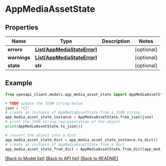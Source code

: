 # AppMediaAssetState


## Properties

Name | Type | Description | Notes
------------ | ------------- | ------------- | -------------
**errors** | [**List[AppMediaStateError]**](AppMediaStateError.md) |  | [optional] 
**warnings** | [**List[AppMediaStateError]**](AppMediaStateError.md) |  | [optional] 
**state** | **str** |  | [optional] 

## Example

```python
from openapi_client.models.app_media_asset_state import AppMediaAssetState

# TODO update the JSON string below
json = "{}"
# create an instance of AppMediaAssetState from a JSON string
app_media_asset_state_instance = AppMediaAssetState.from_json(json)
# print the JSON string representation of the object
print(AppMediaAssetState.to_json())

# convert the object into a dict
app_media_asset_state_dict = app_media_asset_state_instance.to_dict()
# create an instance of AppMediaAssetState from a dict
app_media_asset_state_from_dict = AppMediaAssetState.from_dict(app_media_asset_state_dict)
```
[[Back to Model list]](../README.md#documentation-for-models) [[Back to API list]](../README.md#documentation-for-api-endpoints) [[Back to README]](../README.md)



